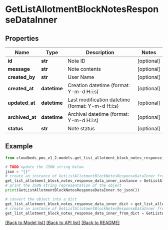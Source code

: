 # GetListAllotmentBlockNotesResponseDataInner


## Properties

Name | Type | Description | Notes
------------ | ------------- | ------------- | -------------
**id** | **str** | Note ID | [optional] 
**message** | **str** | Note contents | [optional] 
**created_by** | **str** | User Name | [optional] 
**created_at** | **datetime** | Creation datetime (format: Y-m-d H:i:s) | [optional] 
**updated_at** | **datetime** | Last modification datetime (format: Y-m-d H:i:s) | [optional] 
**archived_at** | **datetime** | Archival datetime (format: Y-m-d H:i:s) | [optional] 
**status** | **str** | Note status | [optional] 

## Example

```python
from cloudbeds_pms_v1_2.models.get_list_allotment_block_notes_response_data_inner import GetListAllotmentBlockNotesResponseDataInner

# TODO update the JSON string below
json = "{}"
# create an instance of GetListAllotmentBlockNotesResponseDataInner from a JSON string
get_list_allotment_block_notes_response_data_inner_instance = GetListAllotmentBlockNotesResponseDataInner.from_json(json)
# print the JSON string representation of the object
print(GetListAllotmentBlockNotesResponseDataInner.to_json())

# convert the object into a dict
get_list_allotment_block_notes_response_data_inner_dict = get_list_allotment_block_notes_response_data_inner_instance.to_dict()
# create an instance of GetListAllotmentBlockNotesResponseDataInner from a dict
get_list_allotment_block_notes_response_data_inner_from_dict = GetListAllotmentBlockNotesResponseDataInner.from_dict(get_list_allotment_block_notes_response_data_inner_dict)
```
[[Back to Model list]](../README.md#documentation-for-models) [[Back to API list]](../README.md#documentation-for-api-endpoints) [[Back to README]](../README.md)


